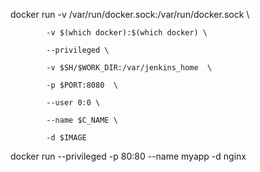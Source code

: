 docker run  -v /var/run/docker.sock:/var/run/docker.sock \

            -v $(which docker):$(which docker) \

            --privileged \

            -v $SH/$WORK_DIR:/var/jenkins_home  \

            -p $PORT:8080  \

            --user 0:0 \

            --name $C_NAME \

            -d $IMAGE 

docker run --privileged -p 80:80 --name myapp -d nginx